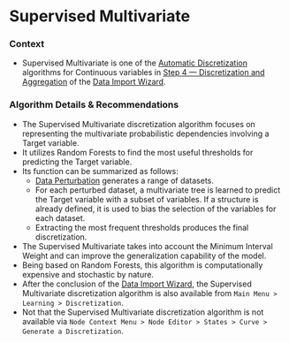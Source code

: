 # Supervised Multivariate

### Context

* Supervised Multivariate is one of the [Automatic Discretization](https://bayesia.clickhelp.co/articles/bayesialab-knowledge-hub/data-import-wizard-discretization-automatic-discretization) algorithms for Continuous variables in [Step 4 — Discretization and Aggregation](https://bayesia.clickhelp.co/articles/bayesialab-knowledge-hub/data-import-wizard-discretization-aggregation) of the [Data Import Wizard](https://bayesia.clickhelp.co/articles/bayesialab-knowledge-hub/open-data-source).

### Algorithm Details & Recommendations

* The Supervised Multivariate discretization algorithm focuses on representing the multivariate probabilistic dependencies involving a Target variable.
* It utilizes Random Forests to find the most useful thresholds for predicting the Target variable.
* Its function can be summarized as follows:
  * [Data Perturbation](https://bayesia.clickhelp.co/articles/bayesialab-knowledge-hub/16318954) generates a range of datasets.
  * For each perturbed dataset, a multivariate tree is learned to predict the Target variable with a subset of variables. If a structure is already defined, it is used to bias the selection of the variables for each dataset.
  * Extracting the most frequent thresholds produces the final discretization.
* The Supervised Multivariate takes into account the Minimum Interval Weight and can improve the generalization capability of the model.
* Being based on Random Forests, this algorithm is computationally expensive and stochastic by nature.
* After the conclusion of the [Data Import Wizard](https://bayesia.clickhelp.co/articles/bayesialab-knowledge-hub/open-data-source), the Supervised Multivariate discretization algorithm is also available from `Main Menu > Learning > Discretization`.
* Not that the Supervised Multivariate discretization algorithm is not available via `Node Context Menu > Node Editor > States > Curve > Generate a Discretization`.
